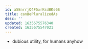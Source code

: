 ```yaml
---
id: aSEnrrjQ4F5xrKsdBKs6S
title: canBePluralizedAs
desc: ''
updated: 1635675576340
created: 1635675547021
---
```



- dubious utility, for humans anyhow
